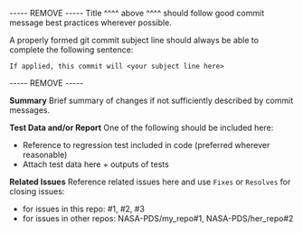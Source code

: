 ----- REMOVE -----
Title ^^^^ above ^^^^ should follow good commit message best practices wherever possible.

A properly formed git commit subject line should always be able to complete the following sentence:

    If applied, this commit will <your subject line here>
----- REMOVE -----

**Summary**
Brief summary of changes if not sufficiently described by commit messages.

**Test Data and/or Report**
One of the following should be included here:
* Reference to regression test included in code (preferred wherever reasonable)
* Attach test data here + outputs of tests

**Related Issues**
Reference related issues here and use `Fixes` or `Resolves` for closing issues:
* for issues in this repo: #1, #2, #3
* for issues in other repos: NASA-PDS/my_repo#1, NASA-PDS/her_repo#2
